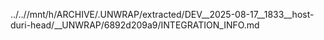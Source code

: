 ../..//mnt/h/ARCHIVE/.UNWRAP/extracted/DEV__2025-08-17__1833__host-duri-head/__UNWRAP/6892d209a9/INTEGRATION_INFO.md